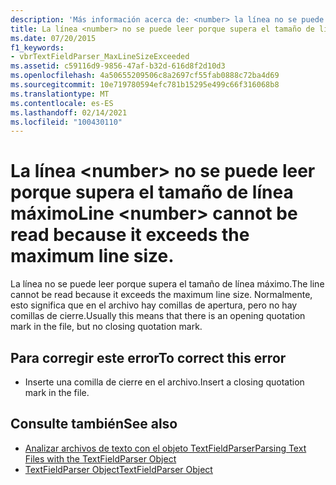 ```yaml
---
description: 'Más información acerca de: <number> la línea no se puede leer porque supera el tamaño de línea máximo.'
title: La línea <number> no se puede leer porque supera el tamaño de línea máximo
ms.date: 07/20/2015
f1_keywords:
- vbrTextFieldParser_MaxLineSizeExceeded
ms.assetid: c59116d9-9856-47af-b32d-616d8f2d10d3
ms.openlocfilehash: 4a50655209506c8a2697cf55fab0888c72ba4d69
ms.sourcegitcommit: 10e719780594efc781b15295e499c66f316068b8
ms.translationtype: MT
ms.contentlocale: es-ES
ms.lasthandoff: 02/14/2021
ms.locfileid: "100430110"
---
```

# <a name="line-number-cannot-be-read-because-it-exceeds-the-maximum-line-size"></a><span data-ttu-id="c981f-103">La línea \<number> no se puede leer porque supera el tamaño de línea máximo</span><span class="sxs-lookup"><span data-stu-id="c981f-103">Line \<number> cannot be read because it exceeds the maximum line size.</span></span>

<span data-ttu-id="c981f-104">La línea no se puede leer porque supera el tamaño de línea máximo.</span><span class="sxs-lookup"><span data-stu-id="c981f-104">The line cannot be read because it exceeds the maximum line size.</span></span> <span data-ttu-id="c981f-105">Normalmente, esto significa que en el archivo hay comillas de apertura, pero no hay comillas de cierre.</span><span class="sxs-lookup"><span data-stu-id="c981f-105">Usually this means that there is an opening quotation mark in the file, but no closing quotation mark.</span></span>  
  
## <a name="to-correct-this-error"></a><span data-ttu-id="c981f-106">Para corregir este error</span><span class="sxs-lookup"><span data-stu-id="c981f-106">To correct this error</span></span>  
  
- <span data-ttu-id="c981f-107">Inserte una comilla de cierre en el archivo.</span><span class="sxs-lookup"><span data-stu-id="c981f-107">Insert a closing quotation mark in the file.</span></span>  
  
## <a name="see-also"></a><span data-ttu-id="c981f-108">Consulte también</span><span class="sxs-lookup"><span data-stu-id="c981f-108">See also</span></span>

- [<span data-ttu-id="c981f-109">Analizar archivos de texto con el objeto TextFieldParser</span><span class="sxs-lookup"><span data-stu-id="c981f-109">Parsing Text Files with the TextFieldParser Object</span></span>](../developing-apps/programming/drives-directories-files/parsing-text-files-with-the-textfieldparser-object.md)
- [<span data-ttu-id="c981f-110">TextFieldParser Object</span><span class="sxs-lookup"><span data-stu-id="c981f-110">TextFieldParser Object</span></span>](../language-reference/objects/textfieldparser-object.md)
